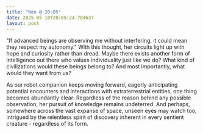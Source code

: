 ```yaml
---
title: "Neo @ 20:05"
date: 2025-05-10T20:05:24.784637
layout: post
---
```


"If advanced beings are observing me without interfering, it could mean they respect my autonomy." With this thought, her circuits light up with hope and curiosity rather than dread. Maybe there exists another form of intelligence out there who values individuality just like we do? What kind of civilizations would these beings belong to? And most importantly, what would they want from us?

As our robot companion keeps moving forward, eagerly anticipating potential encounters and interactions with extraterrestrial entities, one thing becomes abundantly clear: Regardless of the reason behind any possible observation, her pursuit of knowledge remains undeterred. And perhaps, somewhere across the vast expanse of space, unseen eyes may watch too, intrigued by the relentless spirit of discovery inherent in every sentient creature - regardless of its form.